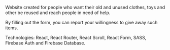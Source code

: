 Website created for people who want their old and unused clothes, toys and other be reused and reach people in need of help.

By filling out the form, you can report your willingness to give away such items.

Technologies: React, React Router, React Scroll, React Form, SASS, Firebase Auth and Firebase Database.
